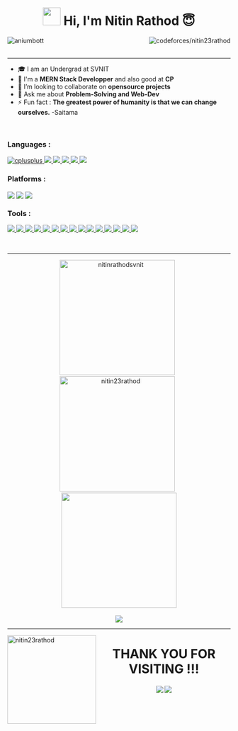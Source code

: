 <!-- Intro -->
<h1 align="center"><img height="40" src="https://c.tenor.com/Wx9IEmZZXSoAAAAi/hi.gif" /> Hi, I'm Nitin Rathod 😇</h1>
<!-- End of Intro -->

<!-- Views -->
<a href="https://github.com/Aniumbott/"><img align="left" src="https://komarev.com/ghpvc/?username=nitinrathodsvnit&label=Profile%20views&color=6930C3&style=for-the-badge" alt="aniumbott" />
<!-- End of Views -->
<!-- End of Views -->
  
<!-- Live Rating -->
<p align=right>
<a href="https://codeforces.com/profile/nitin23rathod" target="_blank"><img align="right" src="https://img.shields.io/badge/dynamic/json?&color=1f8acb&logo=Codeforces&logoColor=white&label=Codeforces&url=https://competitive-coding-api.herokuapp.com/api/codeforces/nitin23rathod&query=%24.rating&prefix=Rating%20&style=for-the-badge&cacheSeconds=86400" alt="codeforces/nitin23rathod" /></a>
</p>
<!-- Live Rating -->

<br><br>

<!-- Hero -->
<!-- End of Hero -->

<!-- About -->
---
- 🎓 I am an Undergrad at SVNIT
- 🌱 I'm a **MERN Stack Developper** and also good at **CP**
- 🤝 I’m looking to collaborate on **opensource projects**
- 💬 Ask me about **Problem-Solving and Web-Dev**
- ⚡ Fun fact : **The greatest power of humanity is that we can change ourselves.** -Saitama
<!-- End of About -->
  
<br>

<!-- Languages -->
<h3 align="left">Languages :</h3>
<p align="left"> 
  <a href="https://www.geeksforgeeks.org/c-language-set-1-introduction/" target="_blank"> <img src="https://img.shields.io/badge/c-%2300599C.svg?style=for-the-badge&logo=c&logoColor=white" alt="cplusplus"/> </a>   
  <a href="https://www.w3schools.com/cpp/" target="_blank"> <img src="https://img.shields.io/badge/c++-%2300599C.svg?style=for-the-badge&logo=c%2B%2B&logoColor=white"/> </a>   
  <a href="https://www.w3schools.com/css/" target="_blank"> <img src="https://img.shields.io/badge/css3-%231572B6.svg?style=for-the-badge&logo=css3&logoColor=white"/> </a> 
  <a href="https://www.w3.org/html/" target="_blank"> <img src="https://img.shields.io/badge/html5-%23E34F26.svg?style=for-the-badge&logo=html5&logoColor=white"/> </a>
  <a href="https://developer.mozilla.org/en-US/docs/Web/JavaScript" target="_blank"> <img src="https://img.shields.io/badge/javascript-%23323330.svg?style=for-the-badge&logo=javascript&logoColor=%23F7DF1E"/> </a> 
  <a href="https://www.python.org" target="_blank"> <img src="https://img.shields.io/badge/python-3670A0?style=for-the-badge&logo=python&logoColor=ffdd54"/> </a>
</p>
<!-- End of Languages -->

<!-- Platforms -->
<h3 align="left">Platforms :</h3>
<p align="left">
  <a href="https://www.codechef.com/users/aniketrana" target="_blank"><img align="center" src="https://img.shields.io/badge/CodeChef-%23964B00.svg?style=for-the-badge&logo=CodeChef&logoColor=white" /></a>
  <a href="https://codeforces.com/profile/nitin23rathod" target="_blank"><img align="center" src="https://img.shields.io/badge/Codeforces-445f9d?style=for-the-badge&logo=Codeforces&logoColor=white" /></a>
  <a href="https://leetcode.com/nitin23rathod/" target="_blank"><img align="center" src="https://img.shields.io/badge/LeetCode-000000?style=for-the-badge&logo=LeetCode&logoColor=#d16c06" /></a>
</p>
<!-- End of Platforms -->

<!-- Tools -->
<h3 align="left">Tools :</h3>
<p align="left">
  <a href="https://tailwindcss.com/" target="_blank"> <img src="https://img.shields.io/badge/tailwindcss-%2338B2AC.svg?style=for-the-badge&logo=tailwind-css&logoColor=white"/> </a>
  <a href="https://getbootstrap.com" target="_blank"> <img src="https://img.shields.io/badge/bootstrap-%23563D7C.svg?style=for-the-badge&logo=bootstrap&logoColor=white"/> </a>
  <a href="https://reactjs.org/" target="_blank"> <img src="https://img.shields.io/badge/react-%2320232a.svg?style=for-the-badge&logo=react&logoColor=%2361DAFB"/> </a>
  <a href="https://nodejs.org" target="_blank"> <img src="https://img.shields.io/badge/node.js-6DA55F?style=for-the-badge&logo=node.js&logoColor=white"/> </a>
  <a href="https://www.npmjs.com/" target="_blank"> <img src="https://img.shields.io/badge/NPM-%23000000.svg?style=for-the-badge&logo=npm&logoColor=white"/> </a>
  <a href="https://firebase.google.com/" target="_blank"> <img src="https://img.shields.io/badge/firebase-%23039BE5.svg?style=for-the-badge&logo=firebase"/> </a> 
  <a href="https://www.mongodb.com/" target="_blank"> <img src="https://img.shields.io/badge/MongoDB-%234ea94b.svg?style=for-the-badge&logo=mongodb&logoColor=white"/> </a>
  <a href="https://www.heroku.com/" target="_blank"> <img src="https://img.shields.io/badge/heroku-%23430098.svg?style=for-the-badge&logo=heroku&logoColor=white"/> </a>
  <a href="https://www.netlify.com/" target="_blank"> <img src="https://img.shields.io/badge/netlify-%23000000.svg?style=for-the-badge&logo=netlify&logoColor=#00C7B7"/> </a>
  <a href="https://vercel.com/" target="_blank"> <img src="https://img.shields.io/badge/vercel-%23000000.svg?style=for-the-badge&logo=vercel&logoColor=white"/> </a>
  <a href="https://code.visualstudio.com/" target="_blank"> <img src="https://img.shields.io/badge/Visual%20Studio%20Code-0078d7.svg?style=for-the-badge&logo=visual-studio-code&logoColor=white"/> </a>
  <a href="https://www.blender.org/" target="_blank"> <img src="https://img.shields.io/badge/blender-%23F5792A.svg?style=for-the-badge&logo=blender&logoColor=white"/> </a> 
  <a href="https://www.figma.com/" target="_blank"> <img src="https://img.shields.io/badge/figma-%23F24E1E.svg?style=for-the-badge&logo=figma&logoColor=white"/> </a> 
  <a href="https://git-scm.com/" target="_blank"> <img src="https://img.shields.io/badge/git-%23F05033.svg?style=for-the-badge&logo=git&logoColor=white"/> </a>
  <a href="https://github.com/nitinrathodsvnit/" target="_blank"> <img src="https://img.shields.io/badge/github-%23121011.svg?style=for-the-badge&logo=github&logoColor=white"/> </a>
</p>
<!-- End of Tools -->

<br>
<hr>

<!-- GitHub Stats -->
<p align="center">
  <img width=260 src="https://github-readme-stats.vercel.app/api?username=nitinrathodsvnit&show_icons=true&theme=tokyonight&locale=en" alt="nitinrathodsvnit" />
  &nbsp
  <img width=260 src="https://github-readme-stats.vercel.app/api/top-langs/?username=nitinrathodsvnit&show_icons=true&theme=tokyonight&locale=en&layout=compact" alt="nitin23rathod" />
  &nbsp
  <img width=260 src="http://github-readme-streak-stats.herokuapp.com?user=nitinrathodsvnit&show_icons=true&theme=tokyonight&locale=en" />
  <br>
  <br>
  <img src="https://activity-graph.herokuapp.com/graph?username=nitinrathodsvnit&bg_color=1a1b27&color=638fda&line=bb8eef&point=638fda&area=true&hide_border=true" />
</p>
<!-- End of GitHub Stats -->

<hr>

<!-- Thank You -->
<img height="200" align="left" src="https://c.tenor.com/KMickTxR-aUAAAAi/tanjiro.gif" alt="nitin23rathod" />
<h1 align="center">THANK YOU FOR VISITING !!!</h1>
<!-- End of Thank You -->

<!-- Social Media -->
<p align="center">
  <a href="https://www.linkedin.com/in/nitin-rathod23/" target="blank"><img align="center" src="https://img.shields.io/badge/NititRathod-%230077B5.svg?style=for-the-badge&logo=linkedin&logoColor=white" /></a>
  <a href="https://instagram.com/nitin23rathod" target="blank"><img align="center" src="https://img.shields.io/badge/nick23rathod-%23E4405F.svg?style=for-the-badge&logo=Instagram&logoColor=white" /></a>
</p>
<!-- End of Social Media -->

